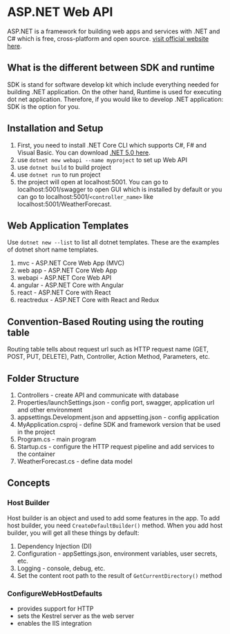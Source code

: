 # ASP.NET Web API

ASP.NET is a framework for building web apps and services with .NET and C# which is free, cross-platform and open source. [visit official website here](https://dotnet.microsoft.com/apps/aspnet).

## What is the different between SDK and runtime

SDK is stand for software develop kit which include everything needed for building .NET application. On the other hand, Runtime is used for executing dot net application. Therefore, if you would like to develop .NET application: SDK is the option for you.

## Installation and Setup

1. First, you need to install .NET Core CLI which supports C#, F# and Visual Basic. You can download [.NET 5.0 here](https://dotnet.microsoft.com/download).
2. use `dotnet new webapi --name myproject` to set up Web API
3. use `dotnet build` to build project
4. use `dotnet run` to run project
5. the project will open at localhost:5001. You can go to localhost:5001/swagger to open GUI which is installed by default or you can go to localhost:5001/`<controller_name>` like localhost:5001/WeatherForecast.

## Web Application Templates

Use `dotnet new --list` to list all dotnet templates. These are the examples of dotnet short name templates.

1. mvc - ASP.NET Core Web App (MVC)
2. web app - ASP.NET Core Web App
3. webapi - ASP.NET Core Web API
4. angular - ASP.NET Core with Angular
5. react - ASP.NET Core with React
6. reactredux - ASP.NET Core with React and Redux

## Convention-Based Routing using the routing table

Routing table tells about request url such as HTTP request name (GET, POST, PUT, DELETE), Path, Controller, Action Method, Parameters, etc.

## Folder Structure

1. Controllers - create API and communicate with database
2. Properties/launchSettings.json - config port, swagger, application url and other environment
3. appsettings.Development.json and appsetting.json - config application
4. MyApplication.csproj - define SDK and framework version that be used in the project
5. Program.cs - main program
6. Startup.cs - configure the HTTP request pipeline and add services to the container
7. WeatherForecast.cs - define data model

## Concepts

### Host Builder

Host builder is an object and used to add some features in the app. To add host builder, you need `CreateDefaultBuilder()` method. When you add host builder, you will get all these things by default:

1. Dependency Injection (DI)
2. Configuration - appSettings.json, environment variables, user secrets, etc.
3. Logging - console, debug, etc.
4. Set the content root path to the result of `GetCurrentDirectory()` method

### ConfigureWebHostDefaults

- provides support for HTTP
- sets the Kestrel server as the web server
- enables the IIS integration

###
